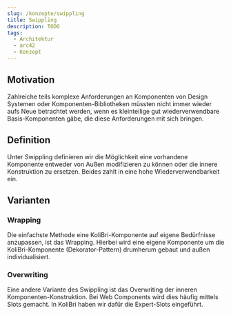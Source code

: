 ```yaml
---
slug: /konzepte/swippling
title: Swippling
description: TODO
tags:
  - Architektur
  - arc42
  - Konzept
---
```


## Motivation

Zahlreiche teils komplexe Anforderungen an Komponenten von Design Systemen oder Komponenten-Bibliotheken müssten nicht immer wieder aufs Neue betrachtet werden, wenn es kleinteilige gut wiederverwendbare Basis-Komponenten gäbe, die diese Anforderungen mit sich bringen.

## Definition

Unter Swippling definieren wir die Möglichkeit eine vorhandene Komponente entweder von Außen modifizieren zu können oder die innere Konstruktion zu ersetzen. Beides zahlt in eine hohe Wiederverwendbarkeit ein.

## Varianten

### Wrapping

Die einfachste Methode eine KoliBri-Komponente auf eigene Bedürfnisse anzupassen, ist das Wrapping. Hierbei wird eine eigene Komponente um die KoliBri-Komponente (Dekorator-Pattern) drumherum gebaut und außen individualisiert.

### Overwriting

Eine andere Variante des Swippling ist das Overwriting der inneren Komponenten-Konstruktion. Bei Web Components wird dies häufig mittels Slots gemacht. In KoliBri haben wir dafür die <kol-link _href="expert-slot">Expert-Slots</kol-link> eingeführt.
